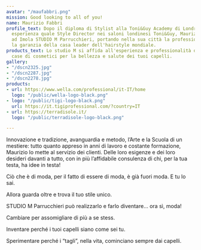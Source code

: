 ```yaml
---
avatar: "/maufabbri.png"
mission: Good looking to all of you!
name: Maurizio Fabbri
profile_text: Dopo il diploma di Stylist alla Toni&Guy Academy di Londra e anni di
  esperienza quale Style Director nei saloni londinesi Toni&Guy, Maurizio Fabbri apre
  ad Imola STUDIO M Parrucchieri, portando nella sua città la professionalità, l'estro,
  la garanzia della casa leader dell'hairstyle mondiale.
products_text: Lo studio M si affida all'esperienza e professionalità delle migliori
  case di cosmetici per la bellezza e salute dei tuoi capelli.
gallery:
- "/dscn2325.jpg"
- "/dscn2287.jpg"
- "/dscn2278.jpg"
products:
- url: https://www.wella.com/professional/it-IT/home
  logo: "/public/wella-logo-black.png"
- logo: "/public/tigi-logo-black.png"
  url: https://it.tigiprofessional.com/?country=IT
- url: https://terradisole.it/
  logo: "/public/terradisole-logo-black.png"

---
```

Innovazione e tradizione, avanguardia e metodo, l’Arte e la Scuola di un mestiere: tutto quanto appreso in anni di lavoro e costante formazione, Maurizio lo mette al servizio dei clienti. Delle loro esigenze e dei loro desideri davanti a tutto, con in più l’affidabile consulenza di chi, per la tua testa, ha idee in testa!


Ciò che è di moda, per il fatto di essere di moda, è già fuori moda. E tu lo sai.

 Allora guarda oltre e trova il tuo stile unico.

 STUDIO M Parrucchieri può realizzarlo e farlo diventare… ora sì, moda!

Cambiare per assomigliare di più a se stess.

Inventare perché i tuoi capelli siano come sei tu.

Sperimentare perché i “tagli”, nella vita, cominciano sempre dai capelli.
